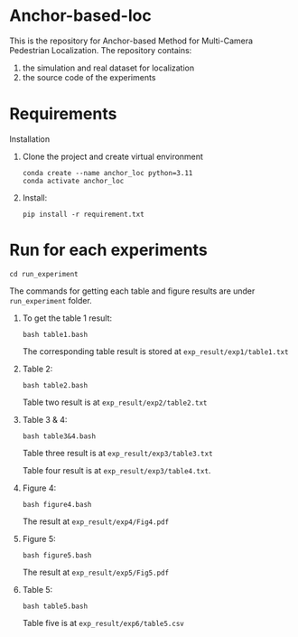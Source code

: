 # Anchor-based-loc
This is the repository for Anchor-based Method for Multi-Camera Pedestrian Localization.
The repository contains:
1. the simulation and real dataset for localization
2. the source code of the experiments

# Requirements
Installation
1. Clone the project and create virtual environment
    ```
    conda create --name anchor_loc python=3.11
    conda activate anchor_loc
    ```
2. Install:
    ```
    pip install -r requirement.txt
    ```

# Run for each experiments
    
    cd run_experiment
The commands for getting each table and figure results are under `run_experiment` folder.
1. To get the table 1 result:
    ```
    bash table1.bash
    ```
    The corresponding table result is stored at `exp_result/exp1/table1.txt`


2. Table 2:
    ```
    bash table2.bash
    ```
    Table two result is at `exp_result/exp2/table2.txt`


3. Table 3 & 4:
    ```
    bash table3&4.bash
    ```
    Table three result is at `exp_result/exp3/table3.txt`

    Table four result is at `exp_result/exp3/table4.txt`.


4. Figure 4:
    ```
    bash figure4.bash
    ```
    The result at `exp_result/exp4/Fig4.pdf`


5. Figure 5:
    ```
    bash figure5.bash
    ```
    The result at `exp_result/exp5/Fig5.pdf`


6. Table 5:
   ```
   bash table5.bash
   ```
   Table five is at `exp_result/exp6/table5.csv`
   